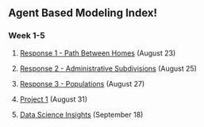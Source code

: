 ## Agent Based Modeling Index!

### Week 1-5

1) [Response 1 - Path Between Homes](https://Sarenaoberoi.github.io/AgentBasedModeling/response1) (August 23)

2) [Response 2 - Administrative Subdivisions](https://Sarenaoberoi.github.io/AgentBasedModeling/response2) (August 25)

3) [Response 3 - Populations](https://Sarenaoberoi.github.io/AgentBasedModeling/response3) (August 27)

4) [Project 1](https://Sarenaoberoi.github.io/AgentBasedModeling/project1) (August 31)

5) [Data Science Insights](https://Sarenaoberoi.github.io/AgentBasedModeling/sept18) (September 18)

  

